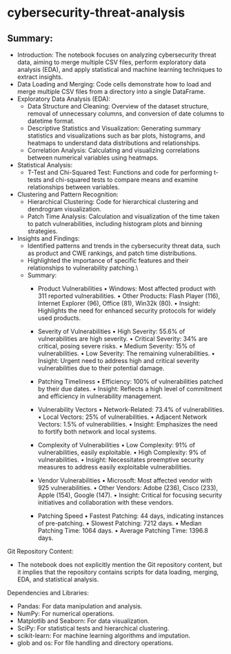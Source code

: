 # cybersecurity-threat-analysis

## Summary:

- Introduction: The notebook focuses on analyzing cybersecurity threat data, aiming to merge multiple CSV files, perform exploratory data analysis (EDA), and apply statistical and machine learning techniques to extract insights.
- Data Loading and Merging: Code cells demonstrate how to load and merge multiple CSV files from a directory into a single DataFrame.
- Exploratory Data Analysis (EDA):
  - Data Structure and Cleaning: Overview of the dataset structure, removal of unnecessary columns, and conversion of date columns to datetime format.
  - Descriptive Statistics and Visualization: Generating summary statistics and visualizations such as bar plots, histograms, and heatmaps to understand data distributions and relationships.
  - Correlation Analysis: Calculating and visualizing correlations between numerical variables using heatmaps.
- Statistical Analysis:
  - T-Test and Chi-Squared Test: Functions and code for performing t-tests and chi-squared tests to compare means and examine relationships between variables.
- Clustering and Pattern Recognition:
  - Hierarchical Clustering: Code for hierarchical clustering and dendrogram visualization.
  - Patch Time Analysis: Calculation and visualization of the time taken to patch vulnerabilities, including histogram plots and binning strategies.
- Insights and Findings:
  - Identified patterns and trends in the cybersecurity threat data, such as product and CWE rankings, and patch time distributions.
  - Highlighted the importance of specific features and their relationships to vulnerability patching.\
  - Summary:
    - Product Vulnerabilities
    	•	Windows: Most affected product with 311 reported vulnerabilities.
    	•	Other Products: Flash Player (116), Internet Explorer (96), Office (81), Win32k (80).
    	•	Insight: Highlights the need for enhanced security protocols for widely used products.

    - Severity of Vulnerabilities
    	•	High Severity: 55.6% of vulnerabilities are high severity.
    	•	Critical Severity: 34% are critical, posing severe risks.
    	•	Medium Severity: 15% of vulnerabilities.
    	•	Low Severity: The remaining vulnerabilities.
    	•	Insight: Urgent need to address high and critical severity vulnerabilities due to their potential damage.

    - Patching Timeliness
    	•	Efficiency: 100% of vulnerabilities patched by their due dates.
    	•	Insight: Reflects a high level of commitment and efficiency in vulnerability management.

    - Vulnerability Vectors
    	•	Network-Related: 73.4% of vulnerabilities.
    	•	Local Vectors: 25% of vulnerabilities.
    	•	Adjacent Network Vectors: 1.5% of vulnerabilities.
    	•	Insight: Emphasizes the need to fortify both network and local systems.

    - Complexity of Vulnerabilities
    	•	Low Complexity: 91% of vulnerabilities, easily exploitable.
    	•	High Complexity: 9% of vulnerabilities.
    	•	Insight: Necessitates preemptive security measures to address easily exploitable vulnerabilities.

    - Vendor Vulnerabilities
    	•	Microsoft: Most affected vendor with 925 vulnerabilities.
    	•	Other Vendors: Adobe (236), Cisco (233), Apple (154), Google (147).
    	•	Insight: Critical for focusing security initiatives and collaboration with these vendors.

    - Patching Speed
    	•	Fastest Patching: 44 days, indicating instances of pre-patching.
    	•	Slowest Patching: 7212 days.
    	•	Median Patching Time: 1064 days.
    	•	Average Patching Time: 1396.8 days.

Git Repository Content:

- The notebook does not explicitly mention the Git repository content, but it implies that the repository contains scripts for data loading, merging, EDA, and statistical analysis.

Dependencies and Libraries:

- Pandas: For data manipulation and analysis.
- NumPy: For numerical operations.
- Matplotlib and Seaborn: For data visualization.
- SciPy: For statistical tests and hierarchical clustering.
- scikit-learn: For machine learning algorithms and imputation.
- glob and os: For file handling and directory operations.




